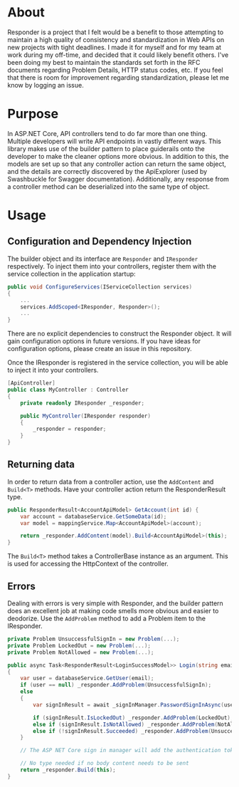 # About

Responder is a project that I felt would be a benefit to those attempting to maintain a high quality of consistency and standardization in Web APIs on new projects with tight deadlines. I made it for myself and for my team at work during my off-time, and decided that it could likely benefit others. I've been doing my best to maintain the standards set forth in the RFC documents regarding Problem Details, HTTP status codes, etc. If you feel that there is room for improvement regarding standardization, please let me know by logging an issue.

# Purpose

In ASP.NET Core, API controllers tend to do far more than one thing. Multiple developers will write API endpoints in vastly different ways. This library makes use of the builder pattern to place guiderails onto the developer to make the cleaner options more obvious. In addition to this, the models are set up so that any controller action can return the same object, and the details are correctly discovered by the ApiExplorer (used by Swashbuckle for Swagger documentation). Additionally, any response from a controller method can be deserialized into the same type of object.

# Usage

## Configuration and Dependency Injection

The builder object and its interface are `Responder` and `IResponder` respectively. To inject them into your controllers, register them with the service collection in the application startup:

```csharp
public void ConfigureServices(IServiceCollection services)
{
    ...
    services.AddScoped<IResponder, Responder>();
    ...
}
```

There are no explicit dependencies to construct the Responder object. It will gain configuration options in future versions. If you have ideas for configuration options, please create an issue in this repository.

Once the IResponder is registered in the service collection, you will be able to inject it into your controllers.

```csharp
[ApiController]
public class MyController : Controller
{
    private readonly IResponder _responder;

    public MyController(IResponder responder) 
    {
        _responder = responder;
    }
}
```

## Returning data

In order to return data from a controller action, use the `AddContent` and `Build<T>` methods. Have your controller action return the ResponderResult type.

```csharp
public ResponderResult<AccountApiModel> GetAccount(int id) {
    var account = databaseService.GetSomeData(id);
    var model = mappingService.Map<AccountApiModel>(account);

    return _responder.AddContent(model).Build<AccountApiModel>(this);
}
```

The `Build<T>` method takes a ControllerBase instance as an argument. This is used for accessing the HttpContext of the controller.

## Errors

Dealing with errors is very simple with Responder, and the builder pattern does an excellent job at making code smells more obvious and easier to deodorize. Use the `AddProblem` method to add a Problem item to the IResponder.

```csharp
private Problem UnsuccessfulSignIn = new Problem(...);
private Problem LockedOut = new Problem(...);
private Problem NotAllowed = new Problem(...);

public async Task<ResponderResult<LoginSuccessModel>> Login(string email, string password) 
{
    var user = databaseService.GetUser(email);
    if (user == null) _responder.AddProblem(UnsuccessfulSignIn);
    else
    {
        var signInResult = await _signInManager.PasswordSignInAsync(user, password);

        if (signInResult.IsLockedOut) _responder.AddProblem(LockedOut);
        else if (signInResult.IsNotAllowed) _responder.AddProblem(NotAllowed);
        else if (!signInResult.Succeeded) _responder.AddProblem(UnsuccessfulSignIn);
    }

    // The ASP NET Core sign in manager will add the authentication tokens to the HTTP response headers

    // No type needed if no body content needs to be sent
    return _responder.Build(this);
}
```